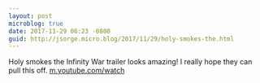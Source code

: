 ```yaml
---
layout: post
microblog: true
date: 2017-11-29 06:23 -0800
guid: http://jsorge.micro.blog/2017/11/29/holy-smokes-the.html
---
```

Holy smokes the Infinity War trailer looks amazing! I really hope they can pull this off.
[m.youtube.com/watch](https://m.youtube.com/watch?v=6ZfuNTqbHE8)
